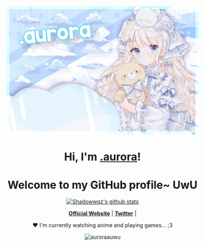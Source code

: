<p align="center">
  <a href="https://auroraauwu.github.io/"><img src="aurora_banner.png" alt=".aurora Banner"></a>
</p>

<h1 align="center">Hi, I'm <a href="https://0e8.github.io/">.aurora</a>!</h1>
<h1 align="center">Welcome to my GitHub profile~ UwU</h1>

<p align="center">
  <a href="https://github.com/auroraauwu"><img src="https://github-readme-stats.vercel.app/api?username=0e8&hide_border=true&show_icons=true" alt="Shadowwqz's github stats"></a>
</p>

<p align="center">
  <strong><a href="https://0e8.github.io/">Official Website</a></strong> |
  <strong><a href="https://twitter.com/shadowwqz">Twitter</a></strong> |
</p>

<p align="center">❤ I'm currently watching anime and playing games... ;3</p>

<p align="center"> <img src="https://komarev.com/ghpvc/?username=0e8&label=Profile%20views&color=0e75b6&style=flat" alt="auroraauwu" /> </p>
